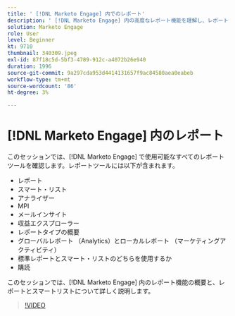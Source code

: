 ```yaml
---
title: ' [!DNL Marketo Engage] 内でのレポート'
description: ' [!DNL Marketo Engage] 内の高度なレポート機能を理解し、レポートとスマートリストについて詳しく理解します。'
solution: Marketo Engage
role: User
level: Beginner
kt: 9710
thumbnail: 340309.jpeg
exl-id: 87f18c5d-5bf3-4789-912c-a4072b26e940
duration: 1996
source-git-commit: 9a297cda953d4414131657f9ac84580aea0eabeb
workflow-type: tm+mt
source-wordcount: '86'
ht-degree: 3%

---
```


# [!DNL Marketo Engage] 内のレポート

このセッションでは、[!DNL Marketo Engage] で使用可能なすべてのレポートツールを確認します。レポートツールには以下が含まれます。

* レポート
* スマート・リスト
* アナライザー
* MPI
* メールインサイト
* 収益エクスプローラー
* レポートタイプの概要
* グローバルレポート （Analytics）とローカルレポート （マーケティングアクティビティ）
* 標準レポートとスマート・リストのどちらを使用するか
* 購読

このセッションでは、[!DNL Marketo Engage] 内のレポート機能の概要と、レポートとスマートリストについて詳しく説明します。

>[!VIDEO](https://video.tv.adobe.com/v/340309/?quality=12&learn=on)
